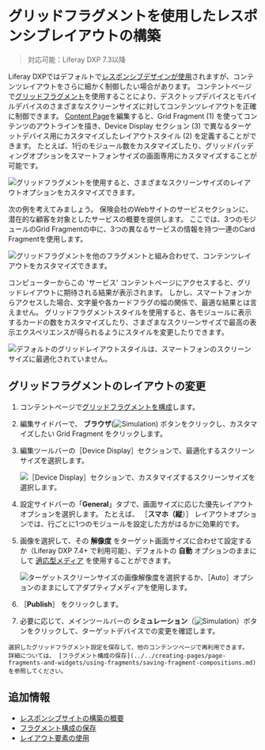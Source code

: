# グリッドフラグメントを使用したレスポンシブレイアウトの構築
<!--TASK: Reconsider article.-->
> 対応可能：Liferay DXP 7.3以降

Liferay DXPではデフォルトで[レスポンシブデザインが使用](./building-a-responsive-site.md)されますが、コンテンツレイアウトをさらに細かく制御したい場合があります。 コンテントページで[グリッドフラグメント](../../creating-pages/page-fragments-and-widgets/using-fragments/using-layout-elements.md)を使用することにより、デスクトップデバイスとモバイルデバイスのさまざまなスクリーンサイズに対してコンテンツレイアウトを正確に制御できます。 [Content Page](../../creating-pages/using-content-pages/adding-elements-to-content-pages.md)を編集すると、Grid Fragment (1) を使ってコンテンツのアウトラインを描き、Device Display セクション (3) で異なるターゲットデバイス用にカスタマイズしたレイアウトスタイル (2) を定義することができます。 たとえば、1行のモジュール数をカスタマイズしたり、グリッドパッディングオプションをスマートフォンサイズの画面専用にカスタマイズすることが可能です。

![グリッドフラグメントを使用すると、さまざまなスクリーンサイズのレイアウトオプションをカスタマイズできます。](./building-responsive-layouts-with-the-grid-fragment/images/04.png)

次の例を考えてみましょう。 保険会社のWebサイトのサービスセクションに、潜在的な顧客を対象としたサービスの概要を提供します。 ここでは、3つのモジュールのGrid Fragmentの中に、3つの異なるサービスの情報を持つ一連のCard Fragmentを使用します。

![グリッドフラグメントを他のフラグメントと組み合わせて、コンテンツレイアウトをカスタマイズできます。](./building-responsive-layouts-with-the-grid-fragment/images/01.png)

コンピューターからこの 'サービス' コンテントページにアクセスすると、グリッドレイアウトに期待される結果が表示されます。 しかし、スマートフォンからアクセスした場合、文字量や各カードフラグの幅の関係で、最適な結果とは言えません。 グリッドフラグメントスタイルを使用すると、各モジュールに表示するカードの数をカスタマイズしたり、さまざまなスクリーンサイズで最高の表示エクスペリエンスが得られるようにスタイルを変更したりできます。

![デフォルトのグリッドレイアウトスタイルは、スマートフォンのスクリーンサイズに最適化されていません。](./building-responsive-layouts-with-the-grid-fragment/images/02.png)

## グリッドフラグメントのレイアウトの変更

1. コンテントページで[グリッドフラグメントを構成](../../creating-pages/page-fragments-and-widgets/using-fragments/using-layout-elements.md)します。
1. 編集サイドバーで、 **ブラウザ**(![Simulation](../../../images/icon-hierarchy.png)) ボタンをクリックし、カスタマイズしたい Grid Fragment をクリックします。
1. 編集ツールバーの［Device Display］セクションで、最適化するスクリーンサイズを選択します。

    ![［Device Display］セクションで、カスタマイズするスクリーンサイズを選択します。](./building-responsive-layouts-with-the-grid-fragment/images/06.png)

1. 設定サイドバーの「**General**」タブで、画面サイズに応じた優先レイアウトオプションを選択します。 たとえば、 ［**スマホ（縦**）］ レイアウトオプションでは、行ごとに1つのモジュールを設定した方がはるかに効果的です。
1. 画像を選択して、その **解像度** をターゲット画面サイズに合わせて設定するか（Liferay DXP 7.4+ で利用可能）、デフォルトの **自動** オプションのままにして [適応型メディア](../../../content-authoring-and-management/documents-and-media/publishing-and-sharing/serving-device-and-screen-optimized-media/how-adaptive-media-works.md) を使用することができます。

    ![ターゲットスクリーンサイズの画像解像度を選択するか、［Auto］オプションのままにしてアダプティブメディアを使用します。](./building-responsive-layouts-with-the-grid-fragment/images/05.png)

1. ［**Publish**］ をクリックします。
1. 必要に応じて、メインツールバーの **シミュレーション**（![Simulation](../../../images/icon-simulation.png)）ボタンをクリックして、ターゲットデバイスでの変更を確認します。

```{tip}
選択したグリッドフラグメント設定を保存して、他のコンテンツページで再利用できます。 詳細については、 [フラグメント構成の保存](../../creating-pages/page-fragments-and-widgets/using-fragments/saving-fragment-compositions.md) を参照してください。
```

## 追加情報

- [レスポンシブサイトの構築の概要](./building-a-responsive-site.md)
- [フラグメント構成の保存](../../creating-pages/page-fragments-and-widgets/using-fragments/saving-fragment-compositions.md)
- [レイアウト要素の使用](../../creating-pages/page-fragments-and-widgets/using-fragments/using-layout-elements.md)
